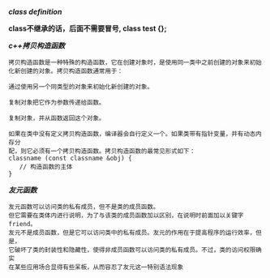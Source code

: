 ***class definition***

**class不继承的话，后面不需要冒号, class test {};**

***c++拷贝构造函数***

    拷贝构造函数是一种特殊的构造函数，它在创建对象时，是使用同一类中之前创建的对象来初始化新创建的对象。拷贝构造函数通常用于：

    通过使用另一个同类型的对象来初始化新创建的对象。

    复制对象把它作为参数传递给函数。

    复制对象，并从函数返回这个对象。

    如果在类中没有定义拷贝构造函数，编译器会自行定义一个。如果类带有指针变量，并有动态内存分
    配，则它必须有一个拷贝构造函数。拷贝构造函数的最常见形式如下：
    classname (const classname &obj) {
       // 构造函数的主体
    }


***友元函数***

    友元函数可以访问类的私有成员，但不是类的成员函数。
    但它需要在类体内进行说明，为了与该类的成员函数加以区别，在说明时前面加以关键字friend。
    友元不是成员函数，但是它可以访问类中的私有成员。友元的作用在于提高程序的运行效率，但是，
    它破坏了类的封装性和隐藏性，使得非成员函数可以访问类的私有成员。不过，类的访问权限确实
    在某些应用场合显得有些呆板，从而容忍了友元这一特别语法现象
